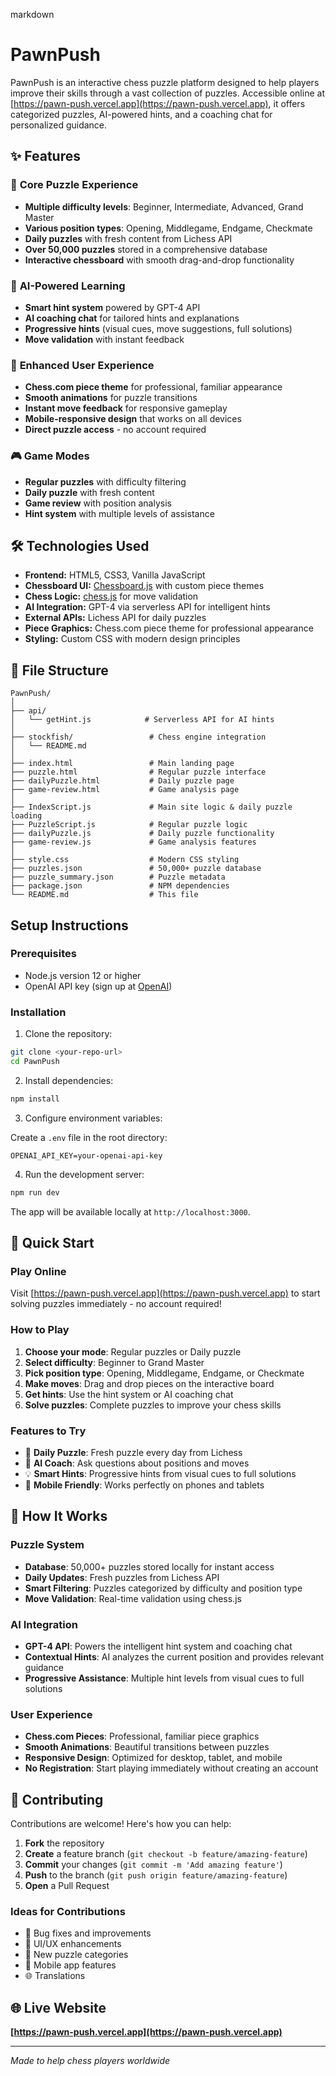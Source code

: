 markdown
# PawnPush

PawnPush is an interactive chess puzzle platform designed to help players improve their skills through a vast collection of puzzles. Accessible online at [https://pawn-push.vercel.app](https://pawn-push.vercel.app), it offers categorized puzzles, AI-powered hints, and a coaching chat for personalized guidance.

## ✨ Features

### 🎯 **Core Puzzle Experience**
- **Multiple difficulty levels**: Beginner, Intermediate, Advanced, Grand Master
- **Various position types**: Opening, Middlegame, Endgame, Checkmate
- **Daily puzzles** with fresh content from Lichess API
- **Over 50,000 puzzles** stored in a comprehensive database
- **Interactive chessboard** with smooth drag-and-drop functionality

### 🤖 **AI-Powered Learning**
- **Smart hint system** powered by GPT-4 API
- **AI coaching chat** for tailored hints and explanations
- **Progressive hints** (visual cues, move suggestions, full solutions)
- **Move validation** with instant feedback

### 🎨 **Enhanced User Experience**
- **Chess.com piece theme** for professional, familiar appearance
- **Smooth animations** for puzzle transitions
- **Instant move feedback** for responsive gameplay
- **Mobile-responsive design** that works on all devices
- **Direct puzzle access** - no account required

### 🎮 **Game Modes**
- **Regular puzzles** with difficulty filtering
- **Daily puzzle** with fresh content
- **Game review** with position analysis
- **Hint system** with multiple levels of assistance

## 🛠️ Technologies Used

- **Frontend:** HTML5, CSS3, Vanilla JavaScript
- **Chessboard UI:** [Chessboard.js](https://chessboardjs.com/) with custom piece themes
- **Chess Logic:** [chess.js](https://github.com/jhlywa/chess.js) for move validation
- **AI Integration:** GPT-4 via serverless API for intelligent hints
- **External APIs:** Lichess API for daily puzzles
- **Piece Graphics:** Chess.com piece theme for professional appearance
- **Styling:** Custom CSS with modern design principles

## 📁 File Structure

```
PawnPush/
│
├── api/
│   └── getHint.js            # Serverless API for AI hints
│
├── stockfish/                 # Chess engine integration
│   └── README.md
│
├── index.html                 # Main landing page
├── puzzle.html                # Regular puzzle interface
├── dailyPuzzle.html           # Daily puzzle page
├── game-review.html           # Game analysis page
│
├── IndexScript.js             # Main site logic & daily puzzle loading
├── PuzzleScript.js            # Regular puzzle logic
├── dailyPuzzle.js             # Daily puzzle functionality
├── game-review.js             # Game analysis features
│
├── style.css                  # Modern CSS styling
├── puzzles.json               # 50,000+ puzzle database
├── puzzle_summary.json        # Puzzle metadata
├── package.json               # NPM dependencies
└── README.md                  # This file
```



## Setup Instructions

### Prerequisites

- Node.js version 12 or higher
- OpenAI API key (sign up at [OpenAI](https://platform.openai.com/))

### Installation

1. Clone the repository:

```bash
git clone <your-repo-url>
cd PawnPush
````

2. Install dependencies:

```bash
npm install
```

3. Configure environment variables:

Create a `.env` file in the root directory:

```env
OPENAI_API_KEY=your-openai-api-key
```

4. Run the development server:

```bash
npm run dev
```

The app will be available locally at `http://localhost:3000`.

## 🚀 Quick Start

### **Play Online**
Visit [https://pawn-push.vercel.app](https://pawn-push.vercel.app) to start solving puzzles immediately - no account required!

### **How to Play**
1. **Choose your mode**: Regular puzzles or Daily puzzle
2. **Select difficulty**: Beginner to Grand Master
3. **Pick position type**: Opening, Middlegame, Endgame, or Checkmate
4. **Make moves**: Drag and drop pieces on the interactive board
5. **Get hints**: Use the hint system or AI coaching chat
6. **Solve puzzles**: Complete puzzles to improve your chess skills

### **Features to Try**
- 🎯 **Daily Puzzle**: Fresh puzzle every day from Lichess
- 🤖 **AI Coach**: Ask questions about positions and moves
- 💡 **Smart Hints**: Progressive hints from visual cues to full solutions
- 📱 **Mobile Friendly**: Works perfectly on phones and tablets

## 🔧 How It Works

### **Puzzle System**
- **Database**: 50,000+ puzzles stored locally for instant access
- **Daily Updates**: Fresh puzzles from Lichess API
- **Smart Filtering**: Puzzles categorized by difficulty and position type
- **Move Validation**: Real-time validation using chess.js

### **AI Integration**
- **GPT-4 API**: Powers the intelligent hint system and coaching chat
- **Contextual Hints**: AI analyzes the current position and provides relevant guidance
- **Progressive Assistance**: Multiple hint levels from visual cues to full solutions

### **User Experience**
- **Chess.com Pieces**: Professional, familiar piece graphics
- **Smooth Animations**: Beautiful transitions between puzzles
- **Responsive Design**: Optimized for desktop, tablet, and mobile
- **No Registration**: Start playing immediately without creating an account

## 🤝 Contributing

Contributions are welcome! Here's how you can help:

1. **Fork** the repository
2. **Create** a feature branch (`git checkout -b feature/amazing-feature`)
3. **Commit** your changes (`git commit -m 'Add amazing feature'`)
4. **Push** to the branch (`git push origin feature/amazing-feature`)
5. **Open** a Pull Request

### **Ideas for Contributions**
- 🐛 Bug fixes and improvements
- 🎨 UI/UX enhancements
- 🧩 New puzzle categories
- 📱 Mobile app features
- 🌐 Translations

## 🌐 Live Website

**[https://pawn-push.vercel.app](https://pawn-push.vercel.app)**

---

*Made to help chess players worldwide*
